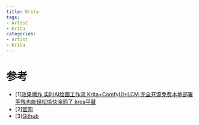 ```yaml
---
title: Krita
tags:
- Artist
- Krita
categories:
- Artist
- Krita
---
```

# 参考
- [1][效果爆炸 实时AI绘画工作流 Krita+ComfyUI+LCM 完全开源免费本地部署 手残也能轻松愉快涂鸦了 krea平替](https://www.bilibili.com/video/BV1yu411F71B/?spm_id_from=333.788.top_right_bar_window_history.content.click&vd_source=cb0963cc837d74dea93b0b5ba5c736f1)
- [2][官网](https://krita.org/en/post-download-page/)
- [3][Github]()